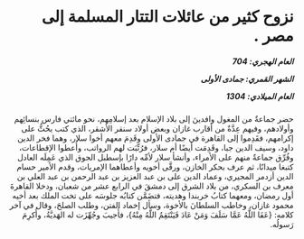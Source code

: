 <h1 dir="rtl">نزوح كثير من عائلات التتار المسلمة إلى مصر .</h1>

<h5 dir="rtl">العام الهجري:  704

الشهر القمري: جمادى الأولى

العام الميلادي: 1304</h5>

<p dir="rtl">حضر جماعةٌ من المغول وافدينَ إلى بلاد الإسلام بعد إسلامِهم، نحو مائتي فارس بنسائِهم وأولادهم، وفيهم عِدَّةٌ من أقارب غازان وبعض أولاد سنقر الأشقر، الذي كتب يحُثُّ على إكرامهم، فقَدِموا إلى القاهرة في جمادى الأولى وقَدِمَ معهم أخوا سلار، وهما فخر الدين داود، وسيف الدين جبا، وقَدِمَت أيضًا أم سلار، فرُتِّبَت لهم الرواتب، وأُعطوا الإقطاعات، وفُرِّق جماعةٌ منهم على الأمراء، وأنشأ سلار لأمِّه دارًا بإسطبل الجوق الذي عَمِلَه العادل كتبغا ميدانًا، ثم عرف بحكر الخازن، ورقَّى أخويه وأعطاهما الإمريات، وقدم الأمير حسام الدين أزدمر المجيري، وعماد الدين على بن عبد العزيز بن عبد الرحمن بن عبد العلي بن معرف بن السكري، من بلاد الشرق إلى دمشقَ في الرابع عشر من شعبان، ودخلا القاهرةَ أول رمضان، ومعهما كتابُ خربندا وهديته، فتضَمَّن كتابُه جلوسَه على تخت الملك بعد أخيه محمود غازان، وخاطب السلطانَ بالأخوة، وسأل إخماد الفتن، وطلب الصلحَ، وقال في آخر كلامه: {عَفَا اللَّهُ عَمَّا سَلَفَ وَمَنْ عَادَ فَيَنْتَقِمُ اللَّهُ مِنْهُ}، فأُجيبَ وجُهِّزَت له الهَديَّةُ، وأُكرِمَ رَسولُه.</p></br>
